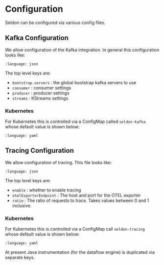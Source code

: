 # Configuration

Seldon can be configured via various config files.

## Kafka Configuration

We allow configuration of the Kafka integration. In general this configuration looks like:

```{literalinclude} ../../../../../scheduler/config/kafka-internal.json
:language: json
```

The top level keys are:

 * `bootstrap.servers` : the global bootstrap kafka servers to use
 * `consumer` : consumer settings
 * `producer` : producer settings
 * `streams` : KStreams settings


### Kubernetes

For Kubernetes this is controlled via a ConfigMap called `seldon-kafka` whose default value is shown below:

```{literalinclude} ../../../../../scheduler/k8s/config/kafka.yaml
:language: yaml
```

## Tracing Configuration

We allow configuration of tracing. This file looks like:

```{literalinclude} ../../../../../scheduler/config/tracing-internal.json
:language: json
```

The top level keys are:

 * `enable` : whether to enable tracing
 * `otelExporterEndpoint` : The host and port for the OTEL exporter 
 * `ratio` : The ratio of requests to trace. Takes values between 0 and 1 inclusive.



### Kubernetes

For Kubernetes this is controlled via a ConfigMap call `seldon-tracing` whose default value is shown below:

```{literalinclude} ../../../../../scheduler/k8s/config/tracing.yaml
:language: yaml
```

At present Java instrumentation (for the dataflow engine) is duplicated via separate keys.
